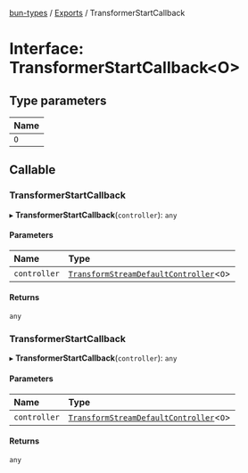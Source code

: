 [bun-types](https://github.com/oven-sh/bun-types/blob/master/api-docs/README.md) / [Exports](https://github.com/oven-sh/bun-types/blob/master/api-docs/modules.md) / TransformerStartCallback

# Interface: TransformerStartCallback<O\>

## Type parameters

| Name |
| :------ |
| `O` |

## Callable

### TransformerStartCallback

▸ **TransformerStartCallback**(`controller`): `any`

#### Parameters

| Name | Type |
| :------ | :------ |
| `controller` | [`TransformStreamDefaultController`](https://github.com/oven-sh/bun-types/blob/master/api-docs/modules.md#transformstreamdefaultcontroller)<`O`\> |

#### Returns

`any`

### TransformerStartCallback

▸ **TransformerStartCallback**(`controller`): `any`

#### Parameters

| Name | Type |
| :------ | :------ |
| `controller` | [`TransformStreamDefaultController`](https://github.com/oven-sh/bun-types/blob/master/api-docs/modules.md#transformstreamdefaultcontroller)<`O`\> |

#### Returns

`any`
